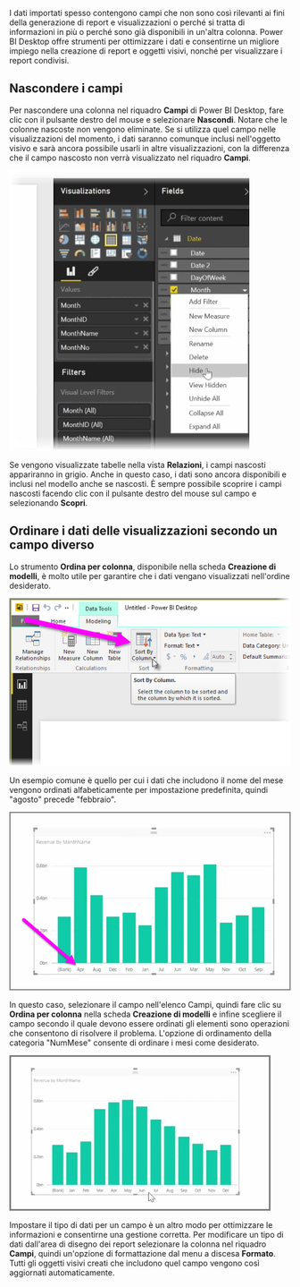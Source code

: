 I dati importati spesso contengono campi che non sono così rilevanti ai fini della generazione di report e visualizzazioni o perché si tratta di informazioni in più o perché sono già disponibili in un'altra colonna. Power BI Desktop offre strumenti per ottimizzare i dati e consentirne un migliore impiego nella creazione di report e oggetti visivi, nonché per visualizzare i report condivisi.

## <a name="hiding-fields"></a>Nascondere i campi
Per nascondere una colonna nel riquadro **Campi** di Power BI Desktop, fare clic con il pulsante destro del mouse e selezionare **Nascondi**. Notare che le colonne nascoste non vengono eliminate. Se si utilizza quel campo nelle visualizzazioni del momento, i dati saranno comunque inclusi nell'oggetto visivo e sarà ancora possibile usarli in altre visualizzazioni, con la differenza che il campo nascosto non verrà visualizzato nel riquadro **Campi**.

![](media/2-4-optimize-data-models/2-4_1.png)

Se vengono visualizzate tabelle nella vista **Relazioni**, i campi nascosti appariranno in grigio. Anche in questo caso, i dati sono ancora disponibili e inclusi nel modello anche se nascosti. È sempre possibile scoprire i campi nascosti facendo clic con il pulsante destro del mouse sul campo e selezionando **Scopri**.

## <a name="sorting-visualization-data-by-another-field"></a>Ordinare i dati delle visualizzazioni secondo un campo diverso
Lo strumento **Ordina per colonna**, disponibile nella scheda **Creazione di modelli**, è molto utile per garantire che i dati vengano visualizzati nell'ordine desiderato.

![](media/2-4-optimize-data-models/2-4_2.png)

Un esempio comune è quello per cui i dati che includono il nome del mese vengono ordinati alfabeticamente per impostazione predefinita, quindi "agosto" precede "febbraio".

![](media/2-4-optimize-data-models/2-4_3.png)

In questo caso, selezionare il campo nell'elenco Campi, quindi fare clic su **Ordina per colonna** nella scheda **Creazione di modelli** e infine scegliere il campo secondo il quale devono essere ordinati gli elementi sono operazioni che consentono di risolvere il problema. L'opzione di ordinamento della categoria "NumMese" consente di ordinare i mesi come desiderato.

![](media/2-4-optimize-data-models/2-4_4.png)

Impostare il tipo di dati per un campo è un altro modo per ottimizzare le informazioni e consentirne una gestione corretta. Per modificare un tipo di dati dall'area di disegno dei report selezionare la colonna nel riquadro **Campi**, quindi un'opzione di formattazione dal menu a discesa **Formato**. Tutti gli oggetti visivi creati che includono quel campo vengono così aggiornati automaticamente.

